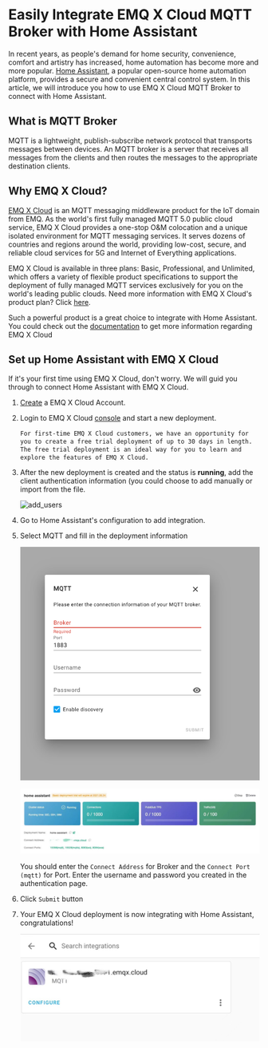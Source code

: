 # Easily Integrate EMQ X Cloud MQTT Broker with Home Assistant

In recent years, as people's demand for home security, convenience, comfort and artistry has increased, home automation has become more and more popular. [Home Assistant](https://www.home-assistant.io/), a popular open-source home automation platform, provides a secure and convenient central control system. In this article, we will introduce you how to use EMQ X Cloud MQTT Broker to connect with Home Assistant.

## What is MQTT Broker

MQTT is a lightweight, publish-subscribe network protocol that transports messages between devices. An MQTT broker is a server that receives all messages from the clients and then routes the messages to the appropriate destination clients. 

## Why EMQ X Cloud?

[EMQ X Cloud](https://www.emqx.com/en/cloud) is an MQTT messaging middleware product for the IoT domain from EMQ. As the world's first fully managed MQTT 5.0 public cloud service, EMQ X Cloud provides a one-stop O&M colocation and a unique isolated environment for MQTT messaging services. It serves dozens of countries and regions around the world, providing low-cost, secure, and reliable cloud services for 5G and Internet of Everything applications. 

EMQ X Cloud is available in three plans: Basic, Professional, and Unlimited, which offers a variety of flexible product specifications to support the deployment of fully managed MQTT services exclusively for you on the world's leading public clouds. Need more information with EMQ X Cloud's product plan? Click [here](https://docs.emqx.io/en/cloud/latest/pricing.html).

Such a powerful product is a great choice to integrate with Home Assistant. You could check out the [documentation](https://docs.emqx.io/en/cloud/latest/) to get more information regarding EMQ X Cloud

## Set up Home Assistant with EMQ X Cloud

If it's your first time using EMQ X Cloud, don't worry. We will guid you through to connect Home Assistant with EMQ X Cloud.

1. [Create](https://www.emqx.com/en/signup?continue=https://www.emqx.com/cn/cloud) a EMQ X Cloud Account.

2. Login to EMQ X Cloud [console](https://cloud.emqx.io/console/) and start a new deployment.

   ```tip
   For first-time EMQ X Cloud customers, we have an opportunity for you to create a free trial deployment of up to 30 days in length. The free trial deployment is an ideal way for you to learn and explore the features of EMQ X Cloud. 
   ```

3. After the new deployment is created and the status is **running**, add the client authentication information (you could choose to add manually or import from the file.  

   ![add_users](https://docs.emqx.io/assets/img/auth.6543e1b4.png)

4. Go to Home Assistant's configuration to add integration.

5. Select MQTT and fill in the deployment information

   ![image-mqtt](./_assets/image-mqtt.png)

   ![image-console](./_assets/image-console.png)

   You should enter the `Connect Address` for Broker and the `Connect Port (mqtt)` for Port. Enter the username and password you created in the authentication page. 

6. Click `Submit` button

7. Your EMQ X Cloud deployment is now integrating with Home Assistant, congratulations!

   ![image-integration](./_assets/image-integration.png)